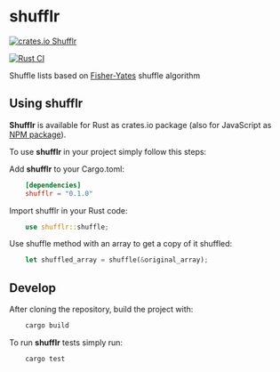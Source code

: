 # shufflr

[![crates.io Shufflr](https://img.shields.io/crates/v/shufflr)](https://crates.io/crates/shufflr)

[![Rust CI](https://github.com/hectortosa/shufflr/actions/workflows/rust-ci-cd.yml/badge.svg?branch=trunk)](https://github.com/hectortosa/shufflr/actions/workflows/shufflr-cargo-ci-cd.yml)

Shuffle lists based on [Fisher-Yates](https://en.wikipedia.org/wiki/Fisher%E2%80%93Yates_shuffle) shuffle algorithm

## Using shufflr

**Shufflr** is available for Rust as crates.io package (also for JavaScript as [NPM package](https://www.npmjs.com/package/shufflr)).

To use **shufflr** in your project simply follow this steps:

Add **shufflr** to your Cargo.toml:

```toml
    [dependencies]
    shufflr = "0.1.0"
```

Import shufflr in your Rust code:

```rust
    use shufflr::shuffle;
```

Use shuffle method with an array to get a copy of it shuffled:

```rust
    let shuffled_array = shuffle(&original_array);
```

## Develop

After cloning the repository, build the project with:

```bash
    cargo build
```

To run **shufflr** tests simply run:

```bash
    cargo test
```
